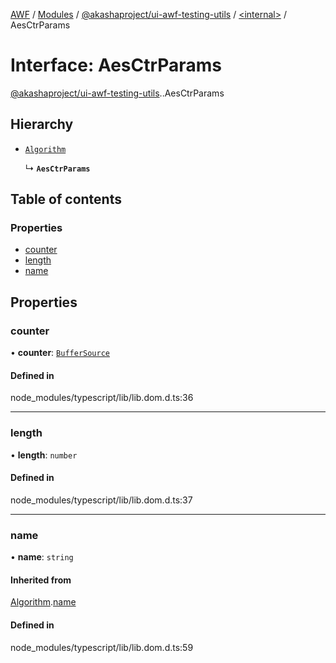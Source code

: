 [AWF](../README.md) / [Modules](../modules.md) / [@akashaproject/ui-awf-testing-utils](../modules/akashaproject_ui_awf_testing_utils.md) / [<internal\>](../modules/akashaproject_ui_awf_testing_utils._internal_.md) / AesCtrParams

# Interface: AesCtrParams

[@akashaproject/ui-awf-testing-utils](../modules/akashaproject_ui_awf_testing_utils.md).[<internal>](../modules/akashaproject_ui_awf_testing_utils._internal_.md).AesCtrParams

## Hierarchy

- [`Algorithm`](akashaproject_ui_awf_testing_utils._internal_.Algorithm.md)

  ↳ **`AesCtrParams`**

## Table of contents

### Properties

- [counter](akashaproject_ui_awf_testing_utils._internal_.AesCtrParams.md#counter)
- [length](akashaproject_ui_awf_testing_utils._internal_.AesCtrParams.md#length)
- [name](akashaproject_ui_awf_testing_utils._internal_.AesCtrParams.md#name)

## Properties

### counter

• **counter**: [`BufferSource`](../modules/akashaproject_ui_awf_testing_utils._internal_.md#buffersource)

#### Defined in

node_modules/typescript/lib/lib.dom.d.ts:36

___

### length

• **length**: `number`

#### Defined in

node_modules/typescript/lib/lib.dom.d.ts:37

___

### name

• **name**: `string`

#### Inherited from

[Algorithm](akashaproject_ui_awf_testing_utils._internal_.Algorithm.md).[name](akashaproject_ui_awf_testing_utils._internal_.Algorithm.md#name)

#### Defined in

node_modules/typescript/lib/lib.dom.d.ts:59
